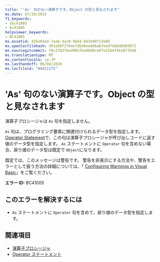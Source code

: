 ```yaml
---
title: "'As' 句のない演算子です。Object の型と見なされます"
ms.date: 07/20/2015
f1_keywords:
- vbc41005
- bc41005
helpviewer_keywords:
- BC41005
ms.assetid: 42be84ed-7aa6-4ac0-9dd4-663e90f13e09
ms.openlocfilehash: d91e88f2f64e7dbd6ee0dbab7ea9fdddd0d89972
ms.sourcegitcommit: f8c270376ed905f6a8896ce0fe25b4f4b38ff498
ms.translationtype: MT
ms.contentlocale: ja-JP
ms.lasthandoff: 06/04/2020
ms.locfileid: "84411175"
---
```

# <a name="operator-without-an-as-clause-type-of-object-assumed"></a>'As' 句のない演算子です。Object の型と見なされます
演算子プロシージャは `As` 句を指定しません。  
  
 `As` 句は、プログラミング要素に関連付けられるデータ型を指定します。 [Operator Statement](../language-reference/statements/operator-statement.md)で、この句は演算子プロシージャが呼び出しコードに返す値のデータ型を指定します。 `As` ステートメントに `Operator` 句を含めない場合、戻り値のデータ型は既定で `Object`になります。  
  
 既定では、このメッセージは警告です。 警告を非表示にする方法や、警告をエラーとして扱う方法の詳細については、「 [Configuring Warnings in Visual Basic](/visualstudio/ide/configuring-warnings-in-visual-basic)」をご覧ください。  
  
 **エラー ID:** BC41005  
  
## <a name="to-correct-this-error"></a>このエラーを解決するには  
  
- `As` ステートメントに `Operator` 句を含めて、戻り値のデータ型を指定します。  
  
## <a name="see-also"></a>関連項目

- [演算子プロシージャ](../programming-guide/language-features/procedures/operator-procedures.md)
- [Operator ステートメント](../language-reference/statements/operator-statement.md)
